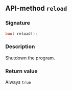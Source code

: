 ## API-method `reload`

### Signature
``` c++
bool reload();
```

### Description
Shutdown the program.

### Return value
Always `true`
